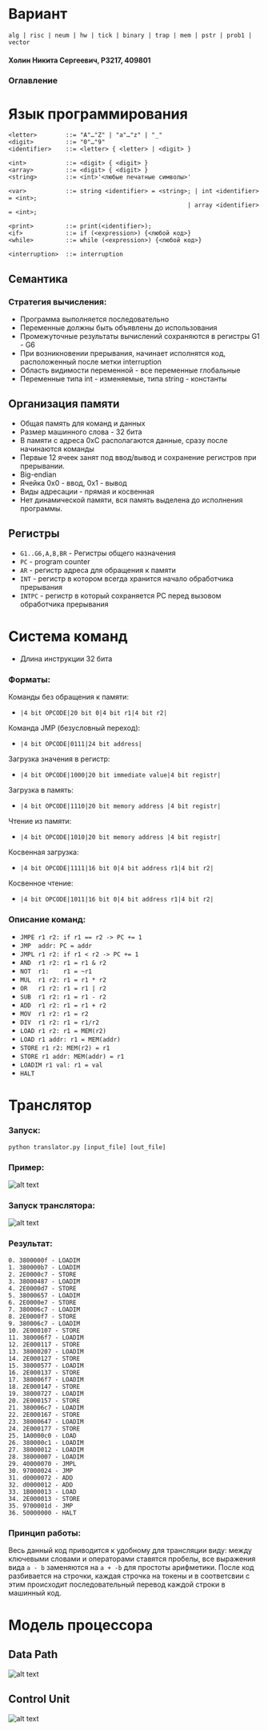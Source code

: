# Вариант
`alg | risc | neum | hw | tick | binary | trap | mem | pstr | prob1 | vector`

#### Холин Никита Сергеевич, Р3217, 409801

### Оглавление

# Язык программирования
``` ebnf
<letter>        ::= "A"…"Z" | "a"…"z" | "_"
<digit>         ::= "0"…"9"
<identifier>    ::= <letter> { <letter> | <digit> }

<int>           ::= <digit> { <digit> }
<array>         ::= <digit> { <digit> }
<string>        ::= <int>'<любые печатные символы>'

<var>           ::= string <identifier> = <string>; | int <identifier> = <int>; 
                                                  | array <identifier> = <int>;

<print>         ::= print(<identifier>);
<if>            ::= if (<expression>) {<любой код>}
<while>         ::= while (<expression>) {<любой код>}

<interruption>  ::= interruption
```

## Семантика
### Стратегия вычисления:
- Программа выполняется последовательно 
- Переменные должны быть объявлены до использования
- Промежуточные результаты вычислений сохраняются в регистры G1 - G6
- При возникновении прерывания, начинает исполнятся код, расположенный после метки interruption
- Область видимости переменной - все переменные глобальные
- Переменные типа int - изменяемые, типа string - константы


## Организация памяти
- Общая память для команд и данных
- Размер машинного слова - 32 бита
- В памяти с адреса 0xС располагаются данные, сразу после начинаются команды
- Первые 12 ячеек занят под ввод/вывод и сохранение регистров при прерывании.
- Big-endian
- Ячейка 0x0 - ввод, 0х1 - вывод
- Виды адресации - прямая и косвенная
- Нет динамической памяти, вся память выделена до исполнения программы.


## Регистры
- `G1..G6,A,B,BR` - Регистры общего назначения
- `PC` - program counter
- `AR` - регистр адреса для обращения к памяти
- `INT` - регистр в котором всегда хранится начало обработчика прерывания
- `INTPC` - регистр в который сохраняется PC перед вызовом обработчика прерывания


# Система команд
- Длина инструкции 32 бита
### Форматы: 
Команды без обращения к памяти:
- `|4 bit OPCODE|20 bit 0|4 bit r1|4 bit r2|`

Команда JMP (безусловный переход):
- `|4 bit OPCODE|0111|24 bit address|`

Загрузка значения в регистр:
- `|4 bit OPCODE|1000|20 bit immediate value|4 bit registr|`

Загрузка в память:
- `|4 bit OPCODE|1110|20 bit memory address |4 bit registr|`

Чтение из памяти:
- `|4 bit OPCODE|1010|20 bit memory address |4 bit registr|`

Косвенная загрузка:
- `|4 bit OPCODE|1111|16 bit 0|4 bit address r1|4 bit r2|`

Косвенное чтение:
- `|4 bit OPCODE|1011|16 bit 0|4 bit address r1|4 bit r2|`




### Описание команд:
-    `JMPE r1 r2: if r1 == r2 -> PC += 1`
-    `JMP  addr: PC = addr  `
-    `JMPL r1 r2: if r1 < r2 -> PC += 1`
-    `AND  r1 r2: r1 = r1 & r2`
-    `NOT  r1:    r1 = ~r1`
-    `MUL  r1 r2: r1 = r1 * r2` 
-    `OR   r1 r2: r1 = r1 | r2`
-    `SUB  r1 r2: r1 = r1 - r2`
-    `ADD  r1 r2: r1 = r1 + r2`
-    `MOV  r1 r2: r1 = r2`
-    `DIV  r1 r2: r1 = r1/r2`
-    `LOAD r1 r2: r1 = MEM(r2)`
-    `LOAD r1 addr: r1 = MEM(addr)`
-    `STORE r1 r2: MEM(r2) = r1`
-    `STORE r1 addr: MEM(addr) = r1`
-    `LOADIM r1 val: r1 = val`
-    `HALT`

# Транслятор
### Запуск: 
`python translator.py [input_file] [out_file]`

### Пример:
![alt text](https://sun9-17.userapi.com/s/v1/if2/N3Bwhw3Pw9zTdJpNrZfr_rMgLfmGNPnGOi6pbX73H1_VaWwp5Jjtf90WQcs7vVO2Ak7ReeN6wfJNva9taEkhbd7d.jpg?quality=95&as=32x3,48x4,72x6,108x9,160x13,240x20,360x30,480x40,540x45,640x54,720x60,1080x90,1122x94&from=bu&cs=1122x0)

### Запуск транслятора:
![alt text](https://sun9-27.userapi.com/s/v1/if2/HOds2fCH_cnLEyC62r-LqvCATfwQH8__q-Xt1i1pQqmgJXIWAxFymXBkH_s9SVlfqWtJE_lMVxQe0V2YueGhJ_52.jpg?quality=95&as=32x5,48x7,72x10,108x15,160x23,240x34,360x52,480x69,540x78,640x92,720x103,822x118&from=bu&cs=822x0)

### Результат:

```
0. 3800000f - LOADIM
1. 380000b7 - LOADIM
2. 2E0000c7 - STORE
3. 38000487 - LOADIM
4. 2E0000d7 - STORE
5. 38000657 - LOADIM
6. 2E0000e7 - STORE
7. 380006c7 - LOADIM
8. 2E0000f7 - STORE
9. 380006c7 - LOADIM
10. 2E000107 - STORE
11. 380006f7 - LOADIM
12. 2E000117 - STORE
13. 38000207 - LOADIM
14. 2E000127 - STORE
15. 38000577 - LOADIM
16. 2E000137 - STORE
17. 380006f7 - LOADIM
18. 2E000147 - STORE
19. 38000727 - LOADIM
20. 2E000157 - STORE
21. 380006c7 - LOADIM
22. 2E000167 - STORE
23. 38000647 - LOADIM
24. 2E000177 - STORE
25. 1A0000c0 - LOAD
26. 380000c1 - LOADIM
27. 38000012 - LOADIM
28. 38000007 - LOADIM
29. 40000070 - JMPL
30. 97000024 - JMP
31. d0000072 - ADD
32. d0000012 - ADD
33. 1B000013 - LOAD
34. 2E000013 - STORE
35. 9700001d - JMP
36. 50000000 - HALT
```


### Принцип работы:
Весь данный код приводится к удобному для трансляции виду: между ключевыми словами и операторами ставятся пробелы, все выражения вида `a - b` заменяются на `a + -b` для простоты арифметики. После код разбивается на строчки, каждая строчка на токены и в соответсвии с этим происходит последовательный перевод каждой строки в машинный код.

# Модель процессора

## Data Path
![alt text](https://sun9-36.userapi.com/s/v1/if2/7jGG40CUcgE3XcT8pRzd736x5iGL5STZf7-5wEguCJPId2oJUbZHF2t_NJ9fKhN7SgqVd0iw7e-oHvSlyMXftLFC.jpg?quality=95&as=32x25,48x37,72x56,108x84,160x124,240x186,360x279,480x372,540x418,640x495,720x557,1054x816&from=bu&cs=1054x0)

## Control Unit
![alt text](https://sun9-31.userapi.com/s/v1/if2/DToA99Ceer3OgnY9LgHS2DBLEJEm_RKzzAM9nsLPFcYWvGcWL0i-Jyl--KhYfSGNbX5eX35aRY4-RBpoexq1WfHW.jpg?quality=95&as=32x27,48x40,72x60,108x89,160x133,240x199,360x298,480x398,540x448,640x530,720x597,870x721&from=bu&cs=870x0)

